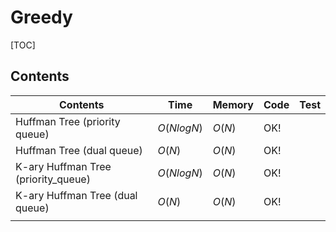 # Greedy



[TOC]



## Contents

| Contents                            | Time       | Memory | Code | Test |
| ----------------------------------- | ---------- | ------ | ---- | ---- |
| Huffman Tree (priority queue)       | $O(NlogN)$ | $O(N)$ | OK!  |      |
| Huffman Tree (dual queue)           | $O(N)$     | $O(N)$ | OK!  |      |
| K-ary Huffman Tree (priority_queue) | $O(NlogN)$ | $O(N)$ | OK!  |      |
| K-ary Huffman Tree (dual queue)     | $O(N)$     | $O(N)$ | OK!  |      |
|                                     |            |        |      |      |

